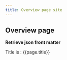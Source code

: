 ```yaml
---
title: Overview page site
---
```


## Overview page

**Retrieve json front matter**

Title is : {{page.title}}


